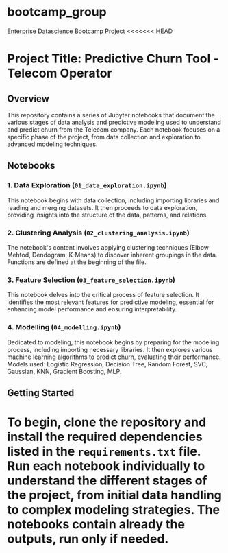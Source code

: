 # bootcamp_group
Enterprise Datascience Bootcamp Project
<<<<<<< HEAD

# Project Title: Predictive Churn Tool - Telecom Operator

## Overview
This repository contains a series of Jupyter notebooks that document the various stages of data analysis and predictive modeling used to understand and predict churn from the Telecom company. Each notebook focuses on a specific phase of the project, from data collection and exploration to advanced modeling techniques.

## Notebooks

### 1. Data Exploration (`01_data_exploration.ipynb`)
This notebook begins with data collection, including importing libraries and reading and merging datasets. It then proceeds to data exploration, providing insights into the structure of the data, patterns, and relations.

### 2. Clustering Analysis (`02_clustering_analysis.ipynb`)
The notebook's content involves applying clustering techniques (Elbow Mehtod, Dendogram, K-Means) to discover inherent groupings in the data. Functions are defined at the beginning of the file.

### 3. Feature Selection (`03_feature_selection.ipynb`)
This notebook delves into the critical process of feature selection. It identifies the most relevant features for predictive modeling, essential for enhancing model performance and ensuring interpretability.

### 4. Modelling (`04_modelling.ipynb`)
Dedicated to modeling, this notebook begins by preparing for the modeling process, including importing necessary libraries. It then explores various machine learning algorithms to predict churn, evaluating their performance. Models used: Logistic Regression, Decision Tree, Random Forest, SVC, Gaussian, KNN, Gradient Boosting, MLP.

## Getting Started
To begin, clone the repository and install the required dependencies listed in the `requirements.txt` file. Run each notebook individually to understand the different stages of the project, from initial data handling to complex modeling strategies. The notebooks contain already the outputs, run only if needed.
=======